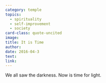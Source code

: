 ```yaml
---
category: temple
topics:
  - spirituality
  - self-improvement
  - society
card-class: quote-uncited
image:
title: It is Time
author:
date: 2016-04-3
text:
link:
---
```

We all saw the darkness. Now is time for light.

